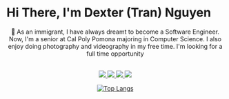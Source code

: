 # Hi There, I'm Dexter (Tran) Nguyen

<div align="center">🌱 As an immigrant, I have always dreamt to become a Software Engineer. Now, I'm a senior at Cal Poly Pomona majoring in Computer Science. I also enjoy doing photography and videography in my free time. I'm looking for a full time opportunity<br><br>

<a href="https://github.com/dexter-nguyen/Stock-Price-Prediction" ><img src="https://img.shields.io/badge/Python-FFD43B?style=for-the-badge&logo=python&logoColor=blue" > </a>
 <img src="https://img.shields.io/badge/C%2B%2B-00599C?style=for-the-badge&logo=c%2B%2B&logoColor=white"><a href="https://github.com/dexter-nguyen/Roulette-Game"> <img src="https://img.shields.io/badge/Java-ED8B00?style=for-the-badge&logo=java&logoColor=white"></a><a href ="https://dexter-nguyen.github.io/solar-system/"> <img src="https://img.shields.io/badge/JavaScript-323330?style=for-the-badge&logo=javascript&logoColor=F7DF1E"></a>
  <!--<img src="https://img.shields.io/badge/Go-00ADD8?style=for-the-badge&logo=go&logoColor=white"></div>-->

[![Top Langs](https://github-readme-stats.vercel.app/api/top-langs/?username=dexternguyen56&layout=compact&langs_count=8)](https://github.com/anuraghazra/github-readme-stats)
